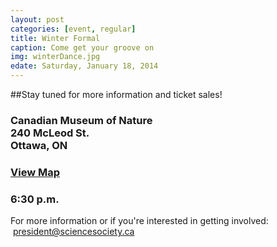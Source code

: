 ```yaml
---
layout: post
categories: [event, regular]
title: Winter Formal
caption: Come get your groove on
img: winterDance.jpg
edate: Saturday, January 18, 2014
---
```


##Stay tuned for more information and ticket sales!

<h3>Canadian Museum of Nature&nbsp;<br>240 McLeod St.&nbsp;&nbsp;<br />Ottawa, ON&nbsp;</h3>
<h3><a href="http://goo.gl/maps/inAzH" target="_blank">View Map</a></h3>
<h3>6:30 p.m.</h3>
<p>For more information or if you're interested in getting involved: &nbsp;<a href="mailto:president@sciencesociety.ca">president@sciencesociety.ca</a></p>